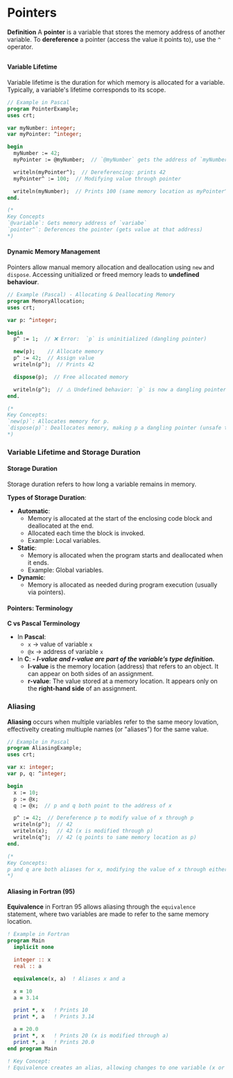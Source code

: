 # Pointers

**Definition**
A **pointer** is a variable that stores the memory address of another variable. To **dereference** a pointer (access the value it points to), use the `^` operator.

##

###

#### Variable Lifetime

Variable lifetime is the duration for which memory is allocated for a variable. Typically, a variable's lifetime corresponds to its scope.

```pascal
// Example in Pascal
program PointerExample;
uses crt;

var myNumber: integer;
var myPointer: ^integer;

begin
  myNumber := 42;
  myPointer := @myNumber;  // `@myNumber` gets the address of `myNumber`

  writeln(myPointer^);  // Dereferencing: prints 42
  myPointer^ := 100;  // Modifying value through pointer

  writeln(myNumber);  // Prints 100 (same memory location as myPointer^)
end.

(*
Key Concepts
`@variable`: Gets memory address of `variabe`
`pointer^`: Deferences the pointer (gets value at that address)
*)
```

#### Dynamic Memory Management

Pointers allow manual memory allocation and deallocation using `new` and `dispose`. Accessing unitialized or freed memory leads to **undefined behaviour**.

```pascal
// Example (Pascal) - Allocating & Deallocating Memory
program MemoryAllocation;
uses crt;

var p: ^integer;

begin
  p^ := 1;  // ❌ Error:  `p` is uninitialized (dangling pointer)

  new(p);    // Allocate memory
  p^ := 42;  // Assign value
  writeln(p^);  // Prints 42

  dispose(p);  // Free allocated memory

  writeln(p^);  // ⚠️ Undefined behavior: `p` is now a dangling pointer
end.

(*
Key Concepts:
`new(p)`: Allocates memory for p.
`dispose(p)`: Deallocates memory, making p a dangling pointer (unsafe to use).
*)
```

### Variable Lifetime and Storage Duration

#### Storage Duration

Storage duration refers to how long a variable remains in memory.

**Types of Storage Duration**:

- **Automatic**:
  - Memory is allocated at the start of the enclosing code block and deallocated at the end.
  - Allocated each time the block is invoked.
  - Example: Local variables.
- **Static**:
  - Memory is allocated when the program starts and deallocated when it ends.
  - Example: Global variables.
- **Dynamic**:
  - Memory is allocated as needed during program execution (usually via pointers).

#### Pointers: Terminology

**C vs Pascal Terminology**

- In **Pascal**:
  - `x` → value of variable `x`
  - `@x` → address of variable `x`
- In **C**:
  **_- l-value and r-value are part of the variable’s type definition._**
  - **l-value** is the memory location (address) that refers to an object. It can appear on both sides of an assignment.
  - **r-value**: The value stored at a memory location. It appears only on the **right-hand side** of an assignment.

### Aliasing

**Aliasing** occurs when multiple variables refer to the same meory lovation, effectivelty creating multiuple names (or "aliases") for the same value.

```pascal
// Example in Pascal
program AliasingExample;
uses crt;

var x: integer;
var p, q: ^integer;

begin
  x := 10;
  p := @x;
  q := @x;  // p and q both point to the address of x

  p^ := 42;  // Dereference p to modify value of x through p
  writeln(p^);  // 42
  writeln(x);   // 42 (x is modified through p)
  writeln(q^);  // 42 (q points to same memory location as p)
end.

(*
Key Concepts:
p and q are both aliases for x, modifying the value of x through either pointer will affect both.
*)
```

#### Aliasing in Fortran (95)

**Equivalence** in Fortran 95 allows aliasing through the `equivalence` statement, where two variables are made to refer to the same memory location.

```fortran
! Example in Fortran
program Main
  implicit none

  integer :: x
  real :: a

  equivalence(x, a)  ! Aliases x and a

  x = 10
  a = 3.14

  print *, x   ! Prints 10
  print *, a   ! Prints 3.14

  a = 20.0
  print *, x   ! Prints 20 (x is modified through a)
  print *, a   ! Prints 20.0
end program Main

! Key Concept:
! Equivalence creates an alias, allowing changes to one variable (x or a) to affect the other
```
